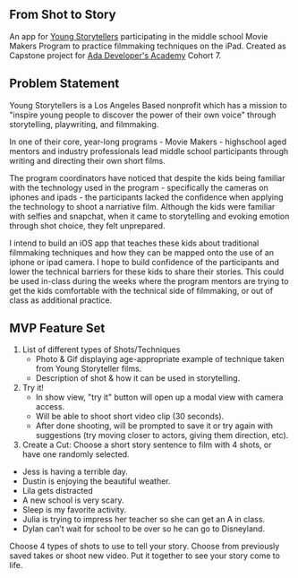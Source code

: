## From Shot to Story
An app for [Young Storytellers](https://www.youngstorytellers.com/) participating in the middle school Movie Makers Program to practice filmmaking techniques on the iPad.  Created as Capstone project for [Ada Developer's Academy](https://adadevelopersacademy.org/) Cohort 7.

## Problem Statement

Young Storytellers is a Los Angeles Based nonprofit which has a mission to "inspire young people to discover the power of their own voice" through storytelling, playwriting, and filmmaking. 

In one of their core, year-long programs - Movie Makers - highschool aged mentors and industry professionals lead middle school participants through writing and directing their own short films.

The program coordinators have noticed that despite the kids being familiar with the technology used in the program - specifically the cameras on iphones and ipads - the participants lacked the confidence when applying the technology to shoot a narriative film. Although the kids were familiar with selfies and snapchat, when it came to storytelling and evoking emotion through shot choice, they felt unprepared.

I intend to build an iOS app that teaches these kids about traditional filmmaking techniques and how they can be mapped onto the use of an iphone or ipad camera. I hope to build confidence of the participants and lower the technical barriers for these kids to share their stories. This could be used in-class during the weeks where the program mentors are trying to get the kids comfortable with the technical side of filmmaking, or out of class as additional practice.

## MVP Feature Set

1.  List of different types of Shots/Techniques
    - Photo & Gif displaying age-appropriate example of technique taken from Young Storyteller films.
    - Description of shot & how it can be used in storytelling.
2.  Try it!
    - In show view, "try it" button will open up a modal view with camera access.
    - Will be able to shoot short video clip (30 seconds).
    - After done shooting, will be prompted to save it or try again with suggestions (try moving closer to actors, giving them direction, etc).
3. Create a Cut:  Choose a short story sentence to film with 4 shots, or have one randomly selected.
  * Jess is having a terrible day.
  * Dustin is enjoying the beautiful weather.
  * Lila gets distracted
  * A new school is very scary.
  * Sleep is my favorite activity.
  * Julia is trying to impress her teacher so she can get an A in class.
  * Dylan can’t wait for school to be over so he can go to Disneyland.
  
Choose 4 types of shots to use to tell your story.  Choose from previously saved takes or shoot new video.  Put it together to see your story come to life.
    

